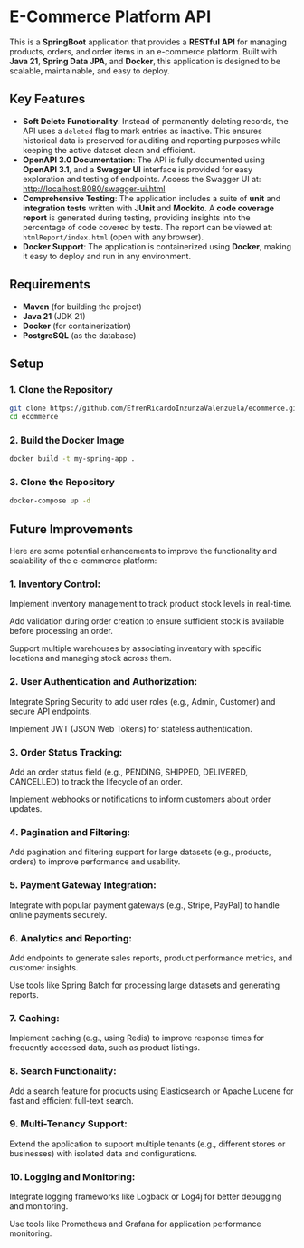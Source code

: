 # E-Commerce Platform API

This is a **SpringBoot** application that provides a **RESTful API** for managing products, orders, and order items in an e-commerce platform. Built with **Java 21**, **Spring Data JPA**, and **Docker**, this application is designed to be scalable, maintainable, and easy to deploy.

## Key Features

- **Soft Delete Functionality**: Instead of permanently deleting records, the API uses a `deleted` flag to mark entries as inactive. This ensures historical data is preserved for auditing and reporting purposes while keeping the active dataset clean and efficient.
- **OpenAPI 3.0 Documentation**: The API is fully documented using **OpenAPI 3.1**, and a **Swagger UI** interface is provided for easy exploration and testing of endpoints. Access the Swagger UI at:  
  [http://localhost:8080/swagger-ui.html](http://localhost:8080/swagger-ui.html)
- **Comprehensive Testing**: The application includes a suite of **unit** and **integration tests** written with **JUnit** and **Mockito**. A **code coverage report** is generated during testing, providing insights into the percentage of code covered by tests. The report can be viewed at:  
  `htmlReport/index.html` (open with any browser).
- **Docker Support**: The application is containerized using **Docker**, making it easy to deploy and run in any environment.

## Requirements

- **Maven** (for building the project)
- **Java 21** (JDK 21)
- **Docker** (for containerization)
- **PostgreSQL** (as the database)

## Setup

### 1. Clone the Repository

```bash
git clone https://github.com/EfrenRicardoInzunzaValenzuela/ecommerce.git
cd ecommerce 
```
### 2. Build the Docker Image

```bash
docker build -t my-spring-app .
```

### 3. Clone the Repository

```bash
docker-compose up -d
```

## Future Improvements
Here are some potential enhancements to improve the functionality and scalability of the e-commerce platform:

### 1. Inventory Control:

Implement inventory management to track product stock levels in real-time.

Add validation during order creation to ensure sufficient stock is available before processing an order.

Support multiple warehouses by associating inventory with specific locations and managing stock across them.

### 2. User Authentication and Authorization:

Integrate Spring Security to add user roles (e.g., Admin, Customer) and secure API endpoints.

Implement JWT (JSON Web Tokens) for stateless authentication.

### 3. Order Status Tracking:

Add an order status field (e.g., PENDING, SHIPPED, DELIVERED, CANCELLED) to track the lifecycle of an order.

Implement webhooks or notifications to inform customers about order updates.

### 4. Pagination and Filtering:

Add pagination and filtering support for large datasets (e.g., products, orders) to improve performance and usability.

### 5. Payment Gateway Integration:

Integrate with popular payment gateways (e.g., Stripe, PayPal) to handle online payments securely.

### 6. Analytics and Reporting:

Add endpoints to generate sales reports, product performance metrics, and customer insights.

Use tools like Spring Batch for processing large datasets and generating reports.

### 7. Caching:

Implement caching (e.g., using Redis) to improve response times for frequently accessed data, such as product listings.

### 8. Search Functionality:

Add a search feature for products using Elasticsearch or Apache Lucene for fast and efficient full-text search.

### 9. Multi-Tenancy Support:

Extend the application to support multiple tenants (e.g., different stores or businesses) with isolated data and configurations.

### 10. Logging and Monitoring:

Integrate logging frameworks like Logback or Log4j for better debugging and monitoring.

Use tools like Prometheus and Grafana for application performance monitoring.
